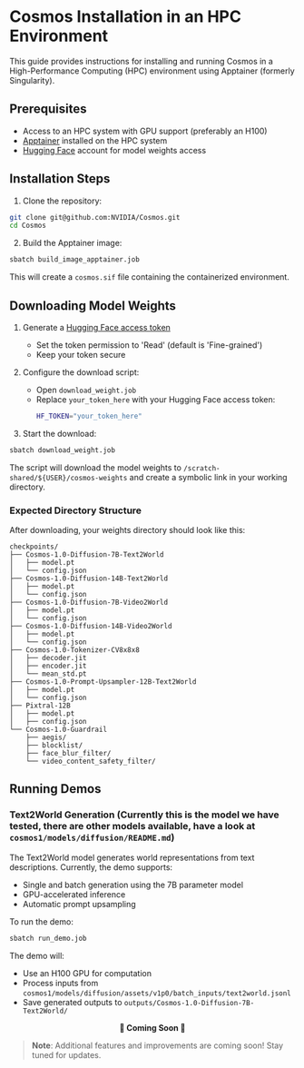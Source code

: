# Cosmos Installation in an HPC Environment

This guide provides instructions for installing and running Cosmos in a High-Performance Computing (HPC) environment using Apptainer (formerly Singularity).

## Prerequisites

- Access to an HPC system with GPU support (preferably an H100)
- [Apptainer](https://apptainer.org/) installed on the HPC system
- [Hugging Face](https://huggingface.co/) account for model weights access

## Installation Steps

1. Clone the repository:
```bash
git clone git@github.com:NVIDIA/Cosmos.git
cd Cosmos
```

2. Build the Apptainer image:
```bash
sbatch build_image_apptainer.job
```
This will create a `cosmos.sif` file containing the containerized environment.

## Downloading Model Weights

1. Generate a [Hugging Face access token](https://huggingface.co/settings/tokens)
   - Set the token permission to 'Read' (default is 'Fine-grained')
   - Keep your token secure

2. Configure the download script:
   - Open `download_weight.job`
   - Replace `your_token_here` with your Hugging Face access token:
     ```bash
     HF_TOKEN="your_token_here"
     ```

3. Start the download:
```bash
sbatch download_weight.job
```

The script will download the model weights to `/scratch-shared/${USER}/cosmos-weights` and create a symbolic link in your working directory.

### Expected Directory Structure

After downloading, your weights directory should look like this:
```
checkpoints/
├── Cosmos-1.0-Diffusion-7B-Text2World
│   ├── model.pt
│   └── config.json
├── Cosmos-1.0-Diffusion-14B-Text2World
│   ├── model.pt
│   └── config.json
├── Cosmos-1.0-Diffusion-7B-Video2World
│   ├── model.pt
│   └── config.json
├── Cosmos-1.0-Diffusion-14B-Video2World
│   ├── model.pt
│   └── config.json
├── Cosmos-1.0-Tokenizer-CV8x8x8
│   ├── decoder.jit
│   ├── encoder.jit
│   └── mean_std.pt
├── Cosmos-1.0-Prompt-Upsampler-12B-Text2World
│   ├── model.pt
│   └── config.json
├── Pixtral-12B
│   ├── model.pt
│   ├── config.json
└── Cosmos-1.0-Guardrail
    ├── aegis/
    ├── blocklist/
    ├── face_blur_filter/
    └── video_content_safety_filter/
```

## Running Demos

### Text2World Generation (Currently this is the model we have tested, there are other models available, have a look at ```cosmos1/models/diffusion/README.md```)

The Text2World model generates world representations from text descriptions. Currently, the demo supports:

- Single and batch generation using the 7B parameter model
- GPU-accelerated inference
- Automatic prompt upsampling

To run the demo:
```bash
sbatch run_demo.job
```

The demo will:
- Use an H100 GPU for computation
- Process inputs from `cosmos1/models/diffusion/assets/v1p0/batch_inputs/text2world.jsonl`
- Save generated outputs to `outputs/Cosmos-1.0-Diffusion-7B-Text2World/`

<div align="center"><b>🚧 Coming Soon 🚧</b></div>

> **Note**: Additional features and improvements are coming soon! Stay tuned for updates.


